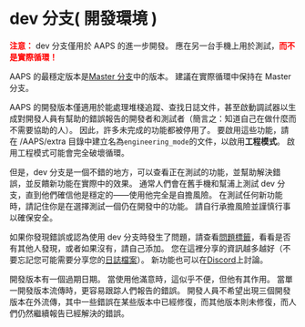# dev 分支( 開發環境 )

<font color="#FF0000"><strong>注意：</strong></font>
dev 分支僅用於 AAPS 的進一步開發。 應在另一台手機上用於測試，<font color="#FF0000"><strong>而不是實際循環！</strong></font>

AAPS 的最穩定版本是[Master 分支](https://github.com/nightscout/AndroidAPS/tree/master)中的版本。 建議在實際循環中保持在 Master 分支。

AAPS 的開發版本僅適用於能處理堆棧追蹤、查找日誌文件，甚至啟動調試器以生成對開發人員有幫助的錯誤報告的開發者和測試者（簡言之：知道自己在做什麼而不需要協助的人）。 因此，許多未完成的功能都被停用了。 要啟用這些功能，請在 /AAPS/extra 目錄中建立名為`engineering_mode`的文件，以啟用**工程模式**。 啟用工程模式可能會完全破壞循環。

但是，dev 分支是一個不錯的地方，可以查看正在測試的功能，並幫助解決錯誤，並反饋新功能在實際中的效果。 通常人們會在舊手機和幫浦上測試 dev 分支，直到他們確信他是穩定的——使用他完全是自擔風險。 在測試任何新功能時，請記住你是在選擇測試一個仍在開發中的功能。 請自行承擔風險並謹慎行事以確保安全。

如果你發現錯誤或認為使用 dev 分支時發生了問題，請查看[問題標籤](https://github.com/nightscout/AndroidAPS/issues)，看看是否有其他人發現，或者如果沒有，請自己添加。 您在這裡分享的資訊越多越好（不要忘記您可能需要分享您的[日誌檔案](../GettingHelp/AccessingLogFiles.md)）。 新功能也可以在[Discord](https://discord.gg/4fQUWHZ4Mw)上討論。

開發版本有一個過期日期。 當使用他滿意時，這似乎不便，但他有其作用。 當單一開發版本流傳時，更容易跟踪人們報告的錯誤。 開發人員不希望出現三個開發版本在外流傳，其中一些錯誤在某些版本中已經修復，而其他版本則未修復，而人們仍然繼續報告已經解決的錯誤。